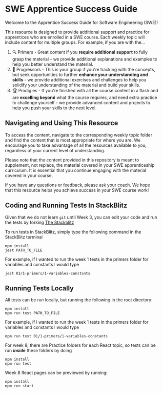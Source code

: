 # SWE Apprentice Success Guide

Welcome to the Apprentice Success Guide for Software Engineering (SWE)!

This resource is designed to provide additional support and practice for apprentices who are enrolled in a SWE course. Each weekly topic will include content for multiple groups. For example, if you are with the...

1. 🔍 Primers - Great content if you **require additional support** to fully grasp the material - we provide additional explanations and examples to help you better understand the material.
2. 🚀 Progressors - This is your group if you're tracking with the concepts, but seek opportunities to further **enhance your understanding and skills** - we provide additional exercises and challenges to help you solidify your understanding of the material and build your skills.
3. 🏆 Prodigies - If you're finished with all the course content in a flash and are **excelling beyond** what the course requires, and need extra practice to challenge yourself - we provide advanced content and projects to help you push your skills to the next level.

## Navigating and Using This Resource

To access the content, navigate to the corresponding weekly topic folder and find the content that is most appropriate for where you are. We encourage you to take advantage of all the resources available to you, regardless of your current level of understanding.

Please note that the content provided in this repository is meant to supplement, not replace, the material covered in your SWE apprenticeship curriculum. It is essential that you continue engaging with the material covered in your course.

If you have any questions or feedback, please ask your coach. We hope that this resource helps you achieve success in your SWE course work!

## Coding and Running Tests In StackBlitz

Given that we do not learn `git` until Week 3,  you can edit your code and run the tests by forking [The Stackblitz](https://stackblitz.com/edit/github-j5cqqs?file=README.md) 

To run tests in StackBlitz, simply type the following command in the StackBlitz terminal

```shell
npm install
jest PATH_TO_FILE
```

For example, if I wanted to run the week 1 tests in the primers folder for variables and constants I would type

```shell
jest 01/1-primers/1-variables-constants
```

## Running Tests Locally

All tests can be run locally, but running the following in the root directory:

```shell
npm install 
npm run test PATH_TO_FILE
```

For example, if I wanted to run the week 1 tests in the primers folder for variables and constants I would type

```shell
npm run test 01/1-primers/1-variables-constants
```

For week 8, there are Practice folders for each React topic, so tests can be run ***inside*** these folders by doing

```shell
npm install 
npm run test
```

Week 8 React pages can be previewed by running:
```shell
npm install 
npm run start
```
